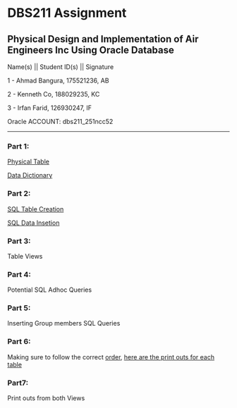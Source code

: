 # DBS211 Assignment
## Physical Design and Implementation of Air Engineers Inc Using Oracle Database

Name(s) || Student ID(s) || Signature 
 
1 - Ahmad Bangura, 175521236, AB

2 - Kenneth Co, 188029235, KC 

3 - Irfan Farid, 126930247, IF 
 
Oracle ACCOUNT:  dbs211_251ncc52  
_______
### Part 1:

[Physical Table](PhysicalTableDesign.csv)

[Data Dictionary](DataDictionary.csv)

### Part 2:

[SQL Table Creation](AssignmentSqlCode.sql)

[SQL Data Insetion](AssignmentData.sql)

### Part 3:

Table Views

### Part 4:

Potential SQL Adhoc Queries

### Part 5:

Inserting Group members SQL Queries

### Part 6:

Making sure to follow the correct [order](OrderOfTable.txt), 
[here are the print outs for each table](SelectAndDrop.sql)

### Part7:

Print outs from both Views
